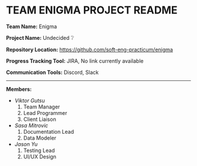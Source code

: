 # TEAM ENIGMA PROJECT README

**Team Name:** Enigma

**Project Name:** Undecided :grey_question:	

**Repository Location:** https://github.com/soft-eng-practicum/enigma

**Progress Tracking Tool:** JIRA, No link currently available

**Communication Tools:** Discord, Slack

***

**Members:**
* *Viktor Gutsu*
  1. Team Manager
  2. Lead Programmer
  3. Client Liaison
* *Sasa Mitrovic*
  1. Documentation Lead
  2. Data Modeler
* *Jason Yu*
  1. Testing Lead
  2. UI/UX Design
